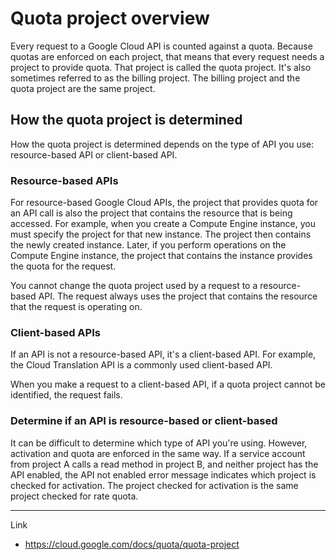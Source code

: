 # Quota project overview

Every request to a Google Cloud API is counted against a quota. Because quotas are enforced on each project, that means
that every request needs a project to provide quota. That project is called the quota project. It's also sometimes
referred to as the billing project. The billing project and the quota project are the same project.

## How the quota project is determined

How the quota project is determined depends on the type of API you use: resource-based API or client-based API.

### Resource-based APIs

For resource-based Google Cloud APIs, the project that provides quota for an API call is also the project that contains
the resource that is being accessed. For example, when you create a Compute Engine instance, you must specify the
project for that new instance. The project then contains the newly created instance. Later, if you perform operations on
the Compute Engine instance, the project that contains the instance provides the quota for the request.

You cannot change the quota project used by a request to a resource-based API. The request always uses the project that
contains the resource that the request is operating on.

### Client-based APIs

If an API is not a resource-based API, it's a client-based API. For example, the Cloud Translation API is a commonly
used client-based API.

When you make a request to a client-based API, if a quota project cannot be identified, the request fails.

### Determine if an API is resource-based or client-based

It can be difficult to determine which type of API you're using. However, activation and quota are enforced in the same
way. If a service account from project A calls a read method in project B, and neither project has the API enabled, the
API not enabled error message indicates which project is checked for activation. The project checked for activation is
the same project checked for rate quota.

--- 
Link

* <https://cloud.google.com/docs/quota/quota-project>

